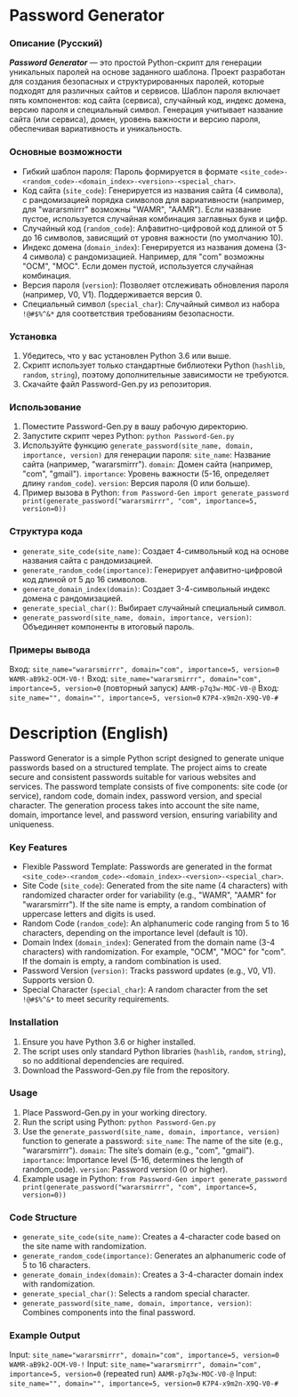 # Password Generator
### Описание (Русский)
***Password Generator*** — это простой Python-скрипт для генерации уникальных паролей на основе заданного шаблона. Проект разработан для создания безопасных и структурированных паролей, которые подходят для различных сайтов и сервисов. Шаблон пароля включает пять компонентов: код сайта (сервиса), случайный код, индекс домена, версию пароля и специальный символ. Генерация учитывает название сайта (или сервиса), домен, уровень важности и версию пароля, обеспечивая вариативность и уникальность.

### Основные возможности
- Гибкий шаблон пароля: Пароль формируется в формате `<site_code>-<random_code>-<domain_index>-<version>-<special_char>`.
- Код сайта (`site_code`): Генерируется из названия сайта (4 символа), с рандомизацией порядка символов для вариативности (например, для "wararsmirrr" возможны "WAMR", "AAMR"). Если название пустое, используется случайная комбинация заглавных букв и цифр.
- Случайный код (`random_code`): Алфавитно-цифровой код длиной от 5 до 16 символов, зависящий от уровня важности (по умолчанию 10).
- Индекс домена (`domain_index`): Генерируется из названия домена (3-4 символа) с рандомизацией. Например, для "com" возможны "OCM", "MOC". Если домен пустой, используется случайная комбинация.
- Версия пароля (`version`): Позволяет отслеживать обновления пароля (например, V0, V1). Поддерживается версия 0.
- Специальный символ (`special_char`): Случайный символ из набора `!@#$%^&*` для соответствия требованиям безопасности.

### Установка
1. Убедитесь, что у вас установлен Python 3.6 или выше.
2. Скрипт использует только стандартные библиотеки Python (`hashlib`, `random`, `string`), поэтому дополнительные зависимости не требуются.
3. Скачайте файл Password-Gen.py из репозитория.

### Использование
1. Поместите Password-Gen.py в вашу рабочую директорию.
2. Запустите скрипт через Python:
`python Password-Gen.py`
3. Используйте функцию `generate_password(site_name, domain, importance, version)` для генерации пароля:
`site_name`: Название сайта (например, "wararsmirrr").
`domain`: Домен сайта (например, "com", "gmail").
`importance`: Уровень важности (5-16, определяет длину `random_code`).
`version`: Версия пароля (0 или больше).
4. Пример вызова в Python:
`from Password-Gen import generate_password
print(generate_password("wararsmirrr", "com", importance=5, version=0))`

### Структура кода
- `generate_site_code(site_name)`: Создает 4-символьный код на основе названия сайта с рандомизацией.
- `generate_random_code(importance)`: Генерирует алфавитно-цифровой код длиной от 5 до 16 символов.
- `generate_domain_index(domain)`: Создает 3-4-символьный индекс домена с рандомизацией.
- `generate_special_char()`: Выбирает случайный специальный символ.
- `generate_password(site_name, domain, importance, version)`: Объединяет компоненты в итоговый пароль.

### Примеры вывода
Вход: `site_name="wararsmirrr", domain="com", importance=5, version=0`
`WAMR-aB9k2-OCM-V0-!`
Вход: `site_name="wararsmirrr", domain="com", importance=5, version=0` (повторный запуск)
`AAMR-p7q3w-MOC-V0-@`
Вход: `site_name="", domain="", importance=5, version=0`
`K7P4-x9m2n-X9Q-V0-#`

# Description (English)
Password Generator is a simple Python script designed to generate unique passwords based on a structured template. The project aims to create secure and consistent passwords suitable for various websites and services. The password template consists of five components: site code (or service), random code, domain index, password version, and special character. The generation process takes into account the site name, domain, importance level, and password version, ensuring variability and uniqueness.

### Key Features
- Flexible Password Template: Passwords are generated in the format `<site_code>-<random_code>-<domain_index>-<version>-<special_char>`.
- Site Code (`site_code`): Generated from the site name (4 characters) with randomized character order for variability (e.g., "WAMR", "AAMR" for "wararsmirrr"). If the site name is empty, a random combination of uppercase letters and digits is used.
- Random Code (`random_code`): An alphanumeric code ranging from 5 to 16 characters, depending on the importance level (default is 10).
- Domain Index (`domain_index`): Generated from the domain name (3-4 characters) with randomization. For example, "OCM", "MOC" for "com". If the domain is empty, a random combination is used.
- Password Version (`version)`: Tracks password updates (e.g., V0, V1). Supports version 0.
- Special Character (`special_char`): A random character from the set `!@#$%^&*` to meet security requirements.

### Installation
1. Ensure you have Python 3.6 or higher installed.
2. The script uses only standard Python libraries (`hashlib`, `random`, `string`), so no additional dependencies are required.
3. Download the Password-Gen.py file from the repository.

### Usage
1. Place Password-Gen.py in your working directory.
2. Run the script using Python:
`python Password-Gen.py`
3. Use the `generate_password(site_name, domain, importance, version)` function to generate a password:
`site_name`: The name of the site (e.g., "wararsmirrr").
`domain`: The site’s domain (e.g., "com", "gmail").
`importance`: Importance level (5-16, determines the length of random_code).
`version`: Password version (0 or higher).
4. Example usage in Python:
`from Password-Gen import generate_password
print(generate_password("wararsmirrr", "com", importance=5, version=0))`

### Code Structure
- `generate_site_code(site_name)`: Creates a 4-character code based on the site name with randomization.
- `generate_random_code(importance)`: Generates an alphanumeric code of 5 to 16 characters.
- `generate_domain_index(domain)`: Creates a 3-4-character domain index with randomization.
- `generate_special_char()`: Selects a random special character.
- `generate_password(site_name, domain, importance, version)`: Combines components into the final password.

### Example Output
Input: `site_name="wararsmirrr", domain="com", importance=5, version=0`
`WAMR-aB9k2-OCM-V0-!`
Input: `site_name="wararsmirrr", domain="com", importance=5, version=0` (repeated run)
`AAMR-p7q3w-MOC-V0-@`
Input: `site_name="", domain="", importance=5, version=0`
`K7P4-x9m2n-X9Q-V0-#`

